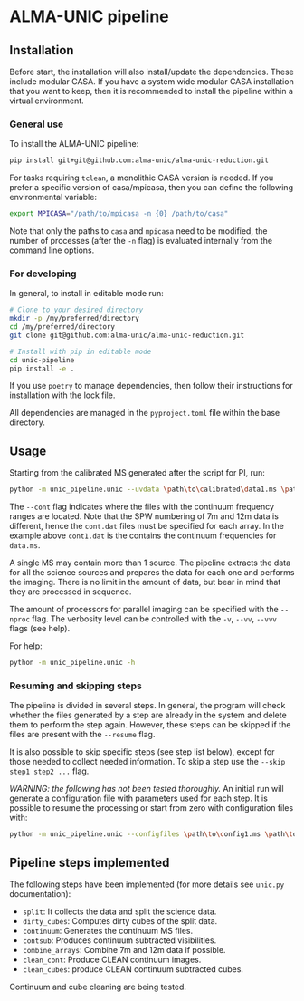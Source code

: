 # ALMA-UNIC pipeline

## Installation

Before start, the installation will also install/update the dependencies. These
include modular CASA. If you have a system wide modular CASA installation that
you want to keep, then it is recommended to install the pipeline within a 
virtual environment.

### General use

To install the ALMA-UNIC pipeline:

```bash
pip install git+git@github.com:alma-unic/alma-unic-reduction.git
```

For tasks requiring `tclean`, a monolithic CASA version is needed. If you prefer a
specific version of casa/mpicasa, then you can define the following environmental
variable:

```bash
export MPICASA="/path/to/mpicasa -n {0} /path/to/casa"
```

Note that only the paths to `casa` and `mpicasa` need to be modified, the number
of processes (after the `-n` flag) is evaluated internally from the command line
options.

### For developing

In general, to install in editable mode run:

```bash
# Clone to your desired directory
mkdir -p /my/preferred/directory
cd /my/preferred/directory
git clone git@github.com:alma-unic/alma-unic-reduction.git

# Install with pip in editable mode
cd unic-pipeline
pip install -e .
```

If you use `poetry` to manage dependencies, then follow their instructions for
installation with the lock file.

All dependencies are managed in the `pyproject.toml` file within the base
directory.

## Usage

Starting from the calibrated MS generated after the script for PI, run:

```bash
python -m unic_pipeline.unic --uvdata \path\to\calibrated\data1.ms \path\to\calibrated\data2.ms ... --cont \path\to\calibration\cont1.dat \path\to\calibration\cont2.dat ... --nproc N ...
```

The `--cont` flag indicates where the files with the continuum frequency ranges
are located. Note that the SPW numbering of 7m and 12m data is different, hence
the `cont.dat` files must be specified for each array. In the example above
`cont1.dat` is the contains the continuum frequencies for `data.ms`.

A single MS may contain more than 1 source. The pipeline extracts the data for
all the science sources and prepares the data for each one and performs the
imaging. There is no limit in the amount of data, but bear in mind that they are
processed in sequence.

The amount of processors for parallel imaging can be specified with the
`--nproc` flag. The verbosity level can be controlled with the `-v`, `--vv`,
`--vvv` flags (see help).

For help:

```bash
python -m unic_pipeline.unic -h
```

### Resuming and skipping steps

The pipeline is divided in several steps. In general, the program will check
whether the files generated by a step are already in the system and delete them
to perform the step again. However, these steps can be skipped if the files are
present with the `--resume` flag.

It is also possible to skip specific steps (see step list below), except for
those needed to collect needed information. To skip a step use the
`--skip step1 step2 ...` flag.

*WARNING: the following has not been tested thoroughly.*
An initial run will generate a configuration file with parameters used for each
step. It is possible to resume the processing or start from zero with
configuration files with:

```bash
python -m unic_pipeline.unic --configfiles \path\to\config1.ms \path\to\config2.ms ... --nproc N ...
```

## Pipeline steps implemented

The following steps have been implemented (for more details see `unic.py` documentation):

- `split`: It collects the data and split the science data.
- `dirty_cubes`: Computes dirty cubes of the split data.
- `continuum`: Generates the continuum MS files.
- `contsub`: Produces continuum subtracted visibilities.
- `combine_arrays`: Combine 7m and 12m data if possible.
- `clean_cont`: Produce CLEAN continuum images.
- `clean_cubes`: produce CLEAN continuum subtracted cubes.

Continuum and cube cleaning are being tested.

